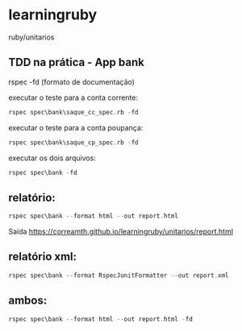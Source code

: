 # learningruby

ruby/unitarios 

## TDD na prática - App bank

rspec -fd (formato de documentação)

executar o teste para a conta corrente:

```go
rspec spec\bank\saque_cc_spec.rb -fd
```

executar o teste para a conta poupança:

```go
rspec spec\bank\saque_cp_spec.rb -fd
```

executar os dois arquivos:

```go
rspec spec\bank -fd
```

## relatório:

```go
rspec spec\bank --format html --out report.html
```

Saída https://correamth.github.io/learningruby/unitarios/report.html

## relatório xml:

```go
rspec spec\bank --format RspecJunitFormatter --out report.xml
```

## ambos:

```go
rspec spec\bank --format html --out report.html -fd
```
